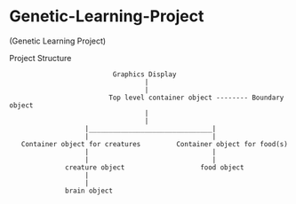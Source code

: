# Genetic-Learning-Project
(Genetic Learning Project)


Project Structure



                              Graphics Display
                                      |
                                      |
                             Top level container object -------- Boundary object
                                      |
                                      |
                       |_______________________________|
                       |                               |
       Container object for creatures         Container object for food(s)
                       |                               |
                       |                               |
                  creature object                   food object
                       |
                       |
                  brain object
